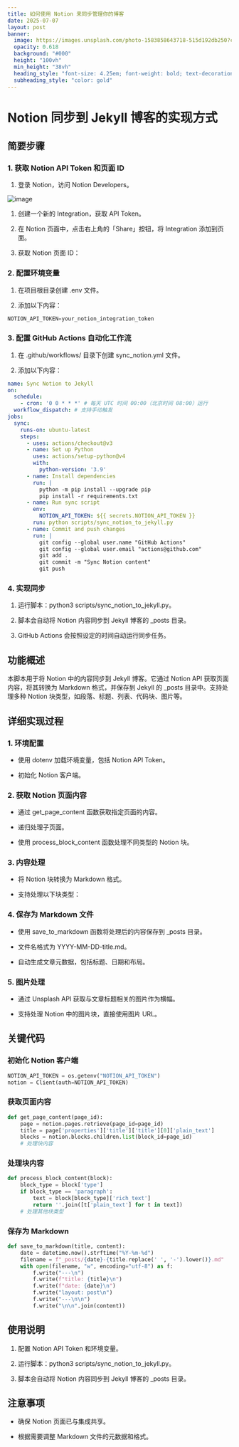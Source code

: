 ```yaml
---
title: 如何使用 Notion 来同步管理你的博客
date: 2025-07-07
layout: post
banner:
  image: https://images.unsplash.com/photo-1583858643718-515d192db250?crop=entropy&cs=tinysrgb&fit=max&fm=jpg&ixid=M3w2OTIwMzJ8MHwxfHJhbmRvbXx8fHx8fHx8fDE3NTE4NzAwODB8&ixlib=rb-4.1.0&q=80&w=1080
  opacity: 0.618
  background: "#000"
  height: "100vh"
  min_height: "38vh"
  heading_style: "font-size: 4.25em; font-weight: bold; text-decoration: underline"
  subheading_style: "color: gold"
---
```


# Notion 同步到 Jekyll 博客的实现方式

## 简要步骤

### 1. 获取 Notion API Token 和页面 ID

1. 登录 Notion，访问 Notion Developers。

![image](https://prod-files-secure.s3.us-west-2.amazonaws.com/a7a0cc5a-89b9-4cda-8686-1fba0ca52f40/d19c1afe-dea5-4312-9333-786b0ba83054/image.png?X-Amz-Algorithm=AWS4-HMAC-SHA256&X-Amz-Content-Sha256=UNSIGNED-PAYLOAD&X-Amz-Credential=ASIAZI2LB466RU2WQ3FL%2F20250707%2Fus-west-2%2Fs3%2Faws4_request&X-Amz-Date=20250707T063439Z&X-Amz-Expires=3600&X-Amz-Security-Token=IQoJb3JpZ2luX2VjEGYaCXVzLXdlc3QtMiJHMEUCIQDhDa2rOeSFqNA%2BHl1ZyNcHjlyUFICyX%2FcwFY5XVscr0wIgEYdq0DfPHRl13eMDnSy3wrPDoc4fxfrx9SOfrlzaGLgq%2FwMIbhAAGgw2Mzc0MjMxODM4MDUiDEtcXAQJtFhO2mxDBCrcA2Uw9YSDpGGVhEjSYjydhWrOeFtK9zEvMTN09Kh2S6LQcz4jK5Q5XtF76BcHP3jTDhg5CIxDONz8tjTfSjKa9zuHX%2Ft8izfzqeYbh1LIwth2qCMyO4xbuhdFP1%2F4vp1vgojFnbvwG9a535wF0Qkzg2uOu6DILqcjdZE82vymRAUoO286QA%2FHcvsjg5JDIdj64Z03Px8xX5F9LtTFwiR9SNlHaFM5%2BcB03W6Hx3dMnp3Aui94P3OZuFbdAuCa7heqDIlmRZNUaVwtQHiInr0UPo7fofVuqPyENKdWVowt3h5Iykk4DfyZUOvQXQ0gN4JHia5IvQ9p8e7AJH3FXGvDkIjDee8UqSPAqe34BshDxeu6W1mC0%2Bx6FJMeqerp01iN3V5Mc%2FFdWtDE2VrLY7KdmrKrQN5biu8Lsq7voyzrv28D%2ByKLSGs3b6p8cSlbfxhnnxipigF3HPhffO5IZQhliySnkpp4B1Ogw%2FlrdMGXPcq22wgosJBc5gyXnvoifdyP%2FPkjIuy8SGTI4U3Qd7Ac%2BVdQUkefb%2FqT6M44ZuPWXoLxNM0P7rxvUlvBmas3gfsSXMZlhKMODAo1p%2FijqbXbnYVqbAn5M4HTVKhVdOgmP4tsjtW4EZvU34Om5wZCMMazrcMGOqUBOA4w5c7gfYsCjdm7%2FHdhfVqSEA0EcgZi4a0sPD4U97%2B7%2BqpgdHgMEacOfrPWTroZXSZQx6jfJqVOkyG1cbB5SCqt88hyLyatjUYUd1LPg9FtTwtfCSaBf84pqXlH%2BmMv0tQnqCpVvck6ZY59GEtoN0Ic0L8lMpY5cYx63zkA3AgAkXxYHe5mOdU9zobp9BVdOgfJFKia72m8SLPVsDC1rQCTq%2Bfj&X-Amz-Signature=e2501efdc8aa076ed69657b011ba62baf3ef3dce5ca43db59ae9e64fd31a8012&X-Amz-SignedHeaders=host&x-amz-checksum-mode=ENABLED&x-id=GetObject)

1. 创建一个新的 Integration，获取 API Token。

1. 在 Notion 页面中，点击右上角的「Share」按钮，将 Integration 添加到页面。

1. 获取 Notion 页面 ID：


### 2. 配置环境变量

1. 在项目根目录创建 .env 文件。

1. 添加以下内容：

```javascript
NOTION_API_TOKEN=your_notion_integration_token
```

### 3. 配置 GitHub Actions 自动化工作流

1. 在 .github/workflows/ 目录下创建 sync_notion.yml 文件。

1. 添加以下内容：

```yaml
name: Sync Notion to Jekyll
on:
  schedule:
    - cron: '0 0 * * *' # 每天 UTC 时间 00:00（北京时间 08:00）运行
  workflow_dispatch: # 支持手动触发
jobs:
  sync:
    runs-on: ubuntu-latest
    steps:
      - uses: actions/checkout@v3
      - name: Set up Python
        uses: actions/setup-python@v4
        with:
          python-version: '3.9'
      - name: Install dependencies
        run: |
          python -m pip install --upgrade pip
          pip install -r requirements.txt
      - name: Run sync script
        env:
          NOTION_API_TOKEN: ${{ secrets.NOTION_API_TOKEN }}
        run: python scripts/sync_notion_to_jekyll.py
      - name: Commit and push changes
        run: |
          git config --global user.name "GitHub Actions"
          git config --global user.email "actions@github.com"
          git add .
          git commit -m "Sync Notion content"
          git push
```

### 4. 实现同步

1. 运行脚本：python3 scripts/sync_notion_to_jekyll.py。

1. 脚本会自动将 Notion 内容同步到 Jekyll 博客的 _posts 目录。

1. GitHub Actions 会按照设定的时间自动运行同步任务。

## 功能概述

本脚本用于将 Notion 中的内容同步到 Jekyll 博客。它通过 Notion API 获取页面内容，将其转换为 Markdown 格式，并保存到 Jekyll 的 _posts 目录中。支持处理多种 Notion 块类型，如段落、标题、列表、代码块、图片等。

## 详细实现过程

### 1. 环境配置

- 使用 dotenv 加载环境变量，包括 Notion API Token。

- 初始化 Notion 客户端。

### 2. 获取 Notion 页面内容

- 通过 get_page_content 函数获取指定页面的内容。

- 递归处理子页面。

- 使用 process_block_content 函数处理不同类型的 Notion 块。

### 3. 内容处理

- 将 Notion 块转换为 Markdown 格式。

- 支持处理以下块类型：


### 4. 保存为 Markdown 文件

- 使用 save_to_markdown 函数将处理后的内容保存到 _posts 目录。

- 文件名格式为 YYYY-MM-DD-title.md。

- 自动生成文章元数据，包括标题、日期和布局。

### 5. 图片处理

- 通过 Unsplash API 获取与文章标题相关的图片作为横幅。

- 支持处理 Notion 中的图片块，直接使用图片 URL。

## 关键代码

### 初始化 Notion 客户端

```python
NOTION_API_TOKEN = os.getenv("NOTION_API_TOKEN")
notion = Client(auth=NOTION_API_TOKEN)
```

### 获取页面内容

```python
def get_page_content(page_id):
    page = notion.pages.retrieve(page_id=page_id)
    title = page['properties']['title']['title'][0]['plain_text']
    blocks = notion.blocks.children.list(block_id=page_id)
    # 处理块内容
```

### 处理块内容

```python
def process_block_content(block):
    block_type = block['type']
    if block_type == 'paragraph':
        text = block[block_type]['rich_text']
        return ''.join([t['plain_text'] for t in text])
    # 处理其他块类型
```

### 保存为 Markdown

```python
def save_to_markdown(title, content):
    date = datetime.now().strftime("%Y-%m-%d")
    filename = f"_posts/{date}-{title.replace(' ', '-').lower()}.md"
    with open(filename, "w", encoding="utf-8") as f:
        f.write("---\n")
        f.write(f"title: {title}\n")
        f.write(f"date: {date}\n")
        f.write("layout: post\n")
        f.write("---\n\n")
        f.write("\n\n".join(content))
```

## 使用说明

1. 配置 Notion API Token 和环境变量。

1. 运行脚本：python3 scripts/sync_notion_to_jekyll.py。

1. 脚本会自动将 Notion 内容同步到 Jekyll 博客的 _posts 目录。

## 注意事项

- 确保 Notion 页面已与集成共享。

- 根据需要调整 Markdown 文件的元数据和格式。